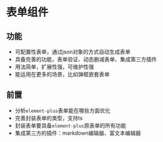 # 表单组件

## 功能

- 可配置性表单，通过json对象的方式自动生成表单
- 具备完善的功能，表单验证、动态删减表单、集成第三方插件
- 用法简单，扩展性强，可维护性强
- 能运用在更多的场景，比如弹框嵌套表单

## 前置

- 分析`element-plus`表单能在哪些方面优化
- 完善封装表单的类型，支持ts
- 封装表单要具备`element-plus`原表单的所有功能
- 集成第三方的插件：markdown编辑器、富文本编辑器